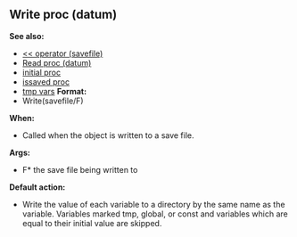 ## Write proc (datum)
**See also:**
*   [\<\< operator (savefile)](/ref/savefile/operator/%3c%3c.md) 
*   [Read proc (datum)](/ref/datum/proc/Read.md) 
*   [initial proc](/ref/proc/initial.md) 
*   [issaved proc](/ref/proc/issaved.md) 
*   [tmp vars](/ref/var/tmp.md) <!-- -->
**Format:**
*   Write(savefile/F)
<!-- -->
**When:**
*   Called when the object is written to a save file.
<!-- -->
**Args:**
*   F* the save file being written to
<!-- -->
**Default action:**
*   Write the value of each variable to a directory by the same name as
    the variable. Variables marked tmp, global, or const and variables
    which are equal to their initial value are skipped.